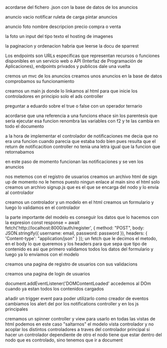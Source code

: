 acordarse del fichero .json con la base de datos de los anuncios

anuncio vacio notificar
ruleta de carga
pintar anuncios


anuncio
foto
nombre 
descripcion 
precio
compra o venta

la foto un input del tipo texto el hosting de imagenes

la paginacion y ordenacion habria que leerse la docu de sparrest

Los endpoints son URLs específicas que representan recursos o funciones disponibles en un servicio web o API (Interfaz de Programación de Aplicaciones), endpoints privados y publicos dale una vuelta

cremos un mvc de los anuncios
creamos unos anuncios en la base de datos
comprobamos su funcionamiento

creamos un main js donde lo linkamos al html para que inicie los controladores
en principio solo el ads controller

preguntar a eduardo sobre el true o false con un operador ternario

acordarse que una referencia a una funcions ehace sin los parentesis que seria
ejecutar esa funcion
renombra las variables con f2 y te las cambia en todo el documento

a la hora de implementar el controlador de notificaciones me decia que no era una funcion cuando parecia
que estaba todo bien
pues resulta que el return de notificacition controller no tenia una letra igual que la funcion
que retornabamos

en este paso de momento funcionan las notificaciones y se ven los anuncios


nos metemos con el registro de usuarios creamos un archivo html de sign up
de momento no le hemos puesto ningun enlace al main sino el html solo
creamos un archivo signup.js que es el que se encarga del nodo y lo envia al controlador

creamos un controlador y un modelo
en el html creamos un formulario y luego lo validamos en el controlador

la parte importante del modelo es conseguir los datos que lo hacemos con la expresion
const response = await fetch('http://localhost:8000/auth/register', {
      method: "POST",
      body: JSON.stringify({ username: email, password: password }),
      headers: {
        'Content-type': "application/json"
      }
    });
un fetch que le decimos el metodo, en el body lo que queremos y los headers para que sepa
que tipo de contenido es
asi que primero validamos todos los datos del formulario y luego ya lo enviamos con el modelo

creamos una pagina de registro de usuarios con sus validacions

creamos una pagina de login de usuarios

document.addEventListener('DOMContentLoaded' accedemos al DOm cuando ya estan todos los contenidos cargados

añadir un trigger event para poder utilizarlo como creador de eventos
cambiamos los alert del por los notifications controller y en los js principales

cremamos un spinner controller y view para usarlo en todas las vistas de html
podemos en este caso "saltarnos" el modelo vista controlador y no acoplar los distintos
controladores a traves del controlador principal
si hacer un controlador dependiente de otro el nodo tiene que estar dentro del nodo 
que es controlado, sino tenemos que ir a document
